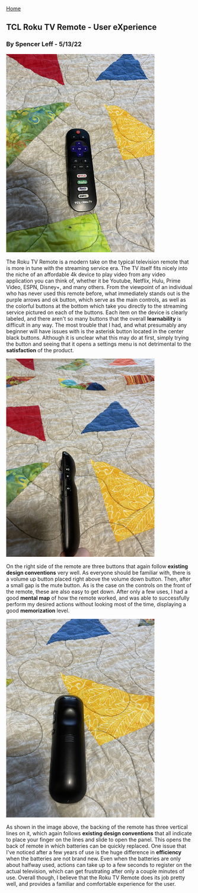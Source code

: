 [Home](../)

## TCL Roku TV Remote - User eXperience
### By Spencer Leff - 5/13/22

<img src="../assets/J03_Image1.JPG" alt="J03 Image 1" width="400"/>

The Roku TV Remote is a modern take on the typical television remote that is more in tune with the streaming service era. The TV itself fits nicely into the niche of an affordable 4k device to play video from any video application you can think of, whether it be Youtube, Netflix, Hulu, Prime Video, ESPN, Disney+, and many others. From the viewpoint of an individual who has never used this remote before, what immediately stands out is the purple arrows and ok button, which serve as the main controls, as well as the colorful buttons at the bottom which take you directly to the streaming service pictured on each of the buttons.  Each item on the device is clearly labeled, and there aren't so many buttons that the overall **learnability** is difficult in any way. The most trouble that I had, and what presumably any beginner will have issues with is the asterisk button located in the center black buttons. Although it is unclear what this may do at first, simply trying the button and seeing that it opens a settings menu is not detrimental to the **satisfaction** of the product. 

<img src="../assets/J03_Image2.JPG" alt="J03 Image 2" width="400"/>

On the right side of the remote are three buttons that again follow **existing design conventions** very well. As everyone should be familiar with, there is a volume up button placed right above the volume down button. Then, after a small gap is the mute button. As is the case on the controls on the front of the remote, these are also easy to get down. After only a few uses, I had a good **mental map** of how the remote worked, and was able to successfully perform my desired actions without looking most of the time, displaying a good **memorization** level.

<img src="../assets/J03_Image3.JPG" alt="J03 Image 3" width="400"/>

As shown in the image above, the backing of the remote has three vertical lines on it, which again follows **existing design conventions** that all indicate to place your finger on the lines and slide to open the panel.  This opens the back of remote in which batteries can be quickly replaced.  One issue that I've noticed after a few years of use is the huge difference in **efficiency** when the batteries are not brand new.  Even when the batteries are only about halfway used, actions can take up to a few seconds to register on the actual television, which can get frustrating after only a couple minutes of use.  Overall though, I believe that the Roku TV Remote does its job pretty well, and provides a familiar and comfortable experience for the user.
